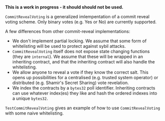 **This is a work in progress - it should should not be used.**

`CommitRevealVoting` is a generalized imlempentation of a commit reveal voting scheme. Only binary votes (e.g. Yes or No) are currently supported.

A few differences from other commit-reveal implementations:

- We don't implement partial locking. We assume that some form of whitelisting will be used to protect against sybil attacks.
- `CommitRevealVoting` itself does not expose state changing functions (they are `internal`). We assume that these will be wrapped in an inheriting contract, and that the inheriting contract will also handle the whitelisting.
- We allow anyone to reveal a vote if they know the correct salt. This opens up possibilities for a centralised (e.g. trusted system operator) or distributed (e.g. Shamir's Secret Sharing) vote revelation.
- We index the contracts by a `bytes32` poll identifier. Inheriting contracts can use whatever index(es) they like and hash the ordered indexes into a unique `bytes32`.

`TestCommitRevealVoting` gives an example of how to use `CommitRevealVoting` with some naive whitelisting.